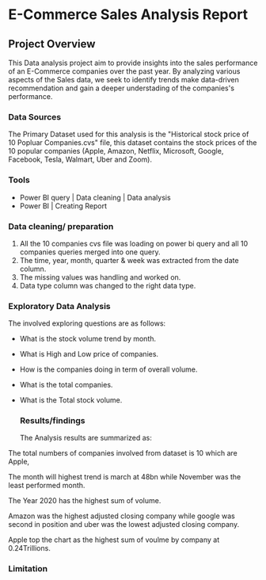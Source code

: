 # E-Commerce Sales Analysis Report

## Project Overview 


This Data analysis project aim to provide insights into the sales performance of an E-Commerce companies over the past year. By analyzing various aspects of the Sales data, we seek to identify trends make data-driven recommendation and gain a deeper understading of the companies's performance.

### Data Sources

The Primary Dataset used for this analysis is the "Historical stock price of 10 Popluar Companies.cvs" file, this dataset contains the stock prices of the 10 popular companies (Apple, Amazon, Netflix, Microsoft, Google, Facebook, Tesla, Walmart, Uber and Zoom). 


### Tools

- Power BI query | Data cleaning | Data analysis
- Power BI | Creating Report


### Data cleaning/ preparation

1. All the 10 companies cvs file was loading on power bi query and all 10 companies queries merged into one query. 
2. The time, year, month, quarter & week was extracted from the date column.
3. The missing values was handling and worked on.
4. Data type column was changed to the right data type.

### Exploratory Data Analysis 

The involved exploring questions are as follows:

 - What is the stock volume trend by month.
 - What is High and Low price of companies.
 - How is the companies doing in term of overall volume.
 - What is the total companies.
 - What is the Total stock volume.


   ### Results/findings


   The Analysis results are summarized as:

The total numbers of companies involved from dataset is 10 which are Apple,

The month will highest trend is march at 48bn while November was the least performed month.

The Year 2020 has the highest sum of volume. 

Amazon was the highest adjusted closing company while google was second in position and uber was the lowest adjusted closing company. 

Apple top the chart as the highest sum of  voulme by company at 0.24Trillions. 



### Limitation 






